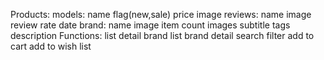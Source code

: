 Products:
    models:
        name
        flag(new,sale)
        price
        image
        reviews:
            name
            image
            review
            rate
            date
        brand:
            name
            image
            item count
        images
        subtitle
        tags
        description
    Functions:
        list
        detail 
        brand list
        brand detail
        search
        filter
        add to cart
        add to wish list